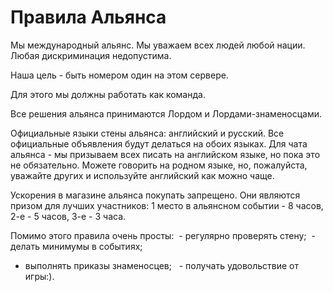 # Правила Альянса

Мы международный альянс. Мы уважаем всех людей любой нации.
Любая дискриминация недопустима.

Наша цель - быть номером один на этом сервере.

Для этого мы должны работать как команда.

Все решения альянса принимаются Лордом и Лордами-знаменосцами.

Официальные языки стены альянса: английский и русский.
Все официальные объявления будут делаться на обоих языках.
Для чата альянса - мы призываем всех писать на английском языке, но пока это не обязательно.
Можете говорить на родном языке, но, пожалуйста, уважайте других и используйте английский как можно чаще.

Ускорения в магазине альянса покупать запрещено.
Они являются призом для лучших участников:
1 место в альянсном событии - 8 часов,
2-е - 5 часов,
3-е - 3 часа.

Помимо этого правила очень просты:
 - регулярно проверять стену;
 - делать минимумы в событиях;
- выполнять приказы знаменосцев;
  - получать удовольствие от игры:).
